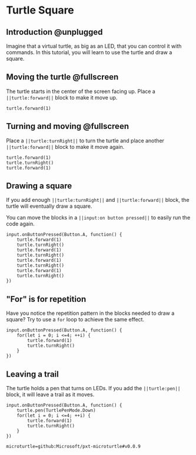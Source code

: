 # Turtle Square

## Introduction @unplugged

Imagine that a virtual turtle, as big as an LED, that you can control it with commands.
In this tutorial, you will learn to use the turtle and draw a square.

## Moving the turtle @fullscreen

The turtle starts in the center of the screen facing up. Place a ``||turtle:forward||`` block to make it move up.

```blocks
turtle.forward(1)
```

## Turning and moving @fullscreen

Place a ``||turtle:turnRight||`` to turn the turtle and place another ``||turtle:forward||`` block to make it move again.

```blocks
turtle.forward(1)
turtle.turnRight()
turtle.forward(1)
```

## Drawing a square

If you add enough ``||turtle:turnRight||`` and ``||turtle:forward||`` block, the turtle 
will eventually draw a square. 

You can move the blocks in a ``||input:on button pressed||`` to easily run the code again.

```blocks
input.onButtonPressed(Button.A, function() {
    turtle.forward(1)
    turtle.turnRight()
    turtle.forward(1)
    turtle.turnRight()
    turtle.forward(1)
    turtle.turnRight()
    turtle.forward(1)
    turtle.turnRight()
})
```

## "For" is for repetition

Have you notice the repetition pattern in the blocks needed to draw a square?
Try to use a ``for`` loop to achieve the same effect.

```blocks
input.onButtonPressed(Button.A, function() {
    for(let i = 0; i <=4; ++i) {
        turtle.forward(1)
        turtle.turnRight()
    }
})
```


## Leaving a trail

The turtle holds a pen that turns on LEDs. If you add the ``||turtle:pen||`` block,
it will leave a trail as it moves.

```blocks
input.onButtonPressed(Button.A, function() {
    turtle.pen(TurtlePenMode.Down)
    for(let i = 0; i <=4; ++i) {
        turtle.forward(1)
        turtle.turnRight()
    }
})
```

```package
microturtle=github:Microsoft/pxt-microturtle#v0.0.9
```
